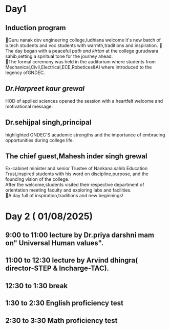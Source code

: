 # Day1 
## Induction program 
🌸Guru nanak dev engineering  college,ludhiana welcome it's new batch of b.tech students and voc students with warmth,traditions and inspiration.
🌸The day began with a peaceful *path and kirtan* at the college gurudwara sahib,setting a spiritual tone for the journey ahead.              
🌸The formal ceremony was held in the auditorium where students from Mechanical,Civil,Electrical,ECE,Robetices&AI where introduced to the legency ofGNDEC.
## *Dr.Harpreet kaur grewal*
HOD of applied sciences opened the session  with a heartfelt welcome and motivational  message.
## **Dr.sehijpal singh**,principal 
highlighted GNDEC'S academic strengths
and the importance of embracing opportunities during  college  life.
## The chief guest,**Mahesh inder singh  grewal**
Ex-cabinet minister and senior Trustee of Nankana sahib Education Trust,inspired students with his word on discipline,purpose, and the founding  vision of the  college.      
After the welcome,students  visited their respective  department of orientation  meeting faculty and exploring labs and facilities.         
🌸A day full of inspiration,traditions and new beginnings!
# Day 2 ( 01/08/2025)
## 9:00 to 11:00 lecture  by Dr.priya darshni mam on" Universal Human values".
## 11:00 to 12:30  lecture  by Arvind dhingra( director-STEP & Incharge-TAC).
## 12:30 to 1:30 break
## 1:30 to 2:30 English  proficiency test
## 2:30 to 3:30 Math proficiency  test
